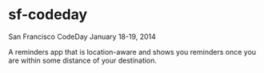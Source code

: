 sf-codeday
==========

San Francisco CodeDay January 18-19, 2014

A reminders app that is location-aware and shows you reminders once you are within some distance of your destination.
